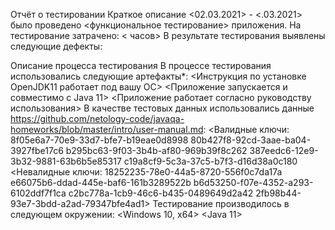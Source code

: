 Отчёт о тестировании Краткое описание <02.03.2021> - <.03.2021> было проведено <функциональное тестирование> приложения.
На тестирование затрачено: < часов>
В результате тестирования выявлены следующие дефекты:

Описание процесса тестирования
В процессе тестирования использовались следующие артефакты*:
<Инструкция по установке OpenJDK11 работает под вашу ОС> 
<Приложение запускается и совместимо с Java 11> 
<Приложение работает согласно руководству использования>
В качестве тестовых данных использовались данные https://github.com/netology-code/javaqa-homeworks/blob/master/intro/user-manual.md:
<Валидные ключи: 
8f05e6a7-70e9-33d7-bfe7-b19eae0d8998
80b427f8-92cd-3aae-ba04-3927fbe17c6 
b295bc63-9f03-3b4b-af80-969b39f8c262 
387eedc6-12e9-3b32-9881-63b6b5e85317 
c19a8cf9-5c3a-37c5-b7f3-d16d38a0c180
<Невалидные ключи: 
18252235-78e0-44a5-8720-556f0c7da17a 
e66075b6-ddad-445e-baf6-161b3289522b 
b6d53250-f07e-4352-a293-6102ddf7f1ca 
c2bc778a-1cb9-46c6-b435-0489649d2a42 
2fb98b44-93e7-3bdd-a2ad-79347bfe4ad1>
Тестирование производилось в следующем окружении:
<Windows 10, x64> <Java 11>

